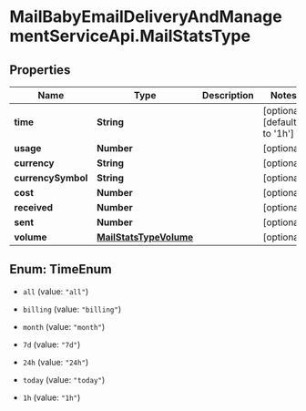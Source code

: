 # MailBabyEmailDeliveryAndManagementServiceApi.MailStatsType

## Properties

Name | Type | Description | Notes
------------ | ------------- | ------------- | -------------
**time** | **String** |  | [optional] [default to &#39;1h&#39;]
**usage** | **Number** |  | [optional] 
**currency** | **String** |  | [optional] 
**currencySymbol** | **String** |  | [optional] 
**cost** | **Number** |  | [optional] 
**received** | **Number** |  | [optional] 
**sent** | **Number** |  | [optional] 
**volume** | [**MailStatsTypeVolume**](MailStatsTypeVolume.md) |  | [optional] 



## Enum: TimeEnum


* `all` (value: `"all"`)

* `billing` (value: `"billing"`)

* `month` (value: `"month"`)

* `7d` (value: `"7d"`)

* `24h` (value: `"24h"`)

* `today` (value: `"today"`)

* `1h` (value: `"1h"`)





